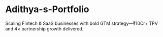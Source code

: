 # Adithya-s-Portfolio
Scaling Fintech &amp; SaaS businesses with bold GTM strategy—₹10Cr+ TPV and 4× partnership growth delivered.
